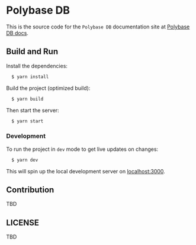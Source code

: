 # Polybase DB

This is the source code for the `Polybase DB` documentation site at [Polybase DB docs](https://polybase.xyz/docs/introduction).

## Build and Run

Install the dependencies:

```bash
  $ yarn install
```

Build the project (optimized build):

```bash
  $ yarn build
```

Then start the server:

```bash
  $ yarn start
```

### Development

To run the project in `dev` mode to get live updates on changes:

```bash
  $ yarn dev
```

This will spin up the local development server on [localhost:3000](localhost:3000).

## Contribution

TBD

## LICENSE

TBD
